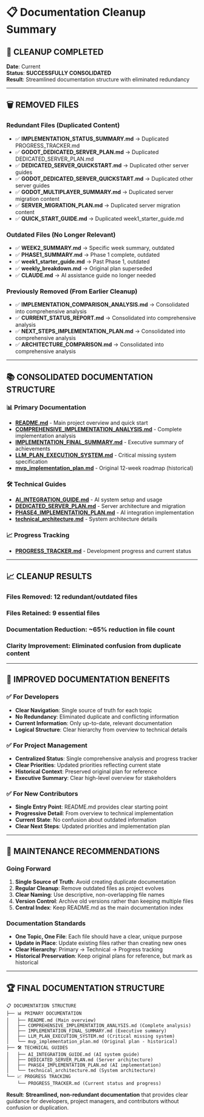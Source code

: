 # 📋 Documentation Cleanup Summary

## 🚀 **CLEANUP COMPLETED**

**Date**: Current  
**Status**: **SUCCESSFULLY CONSOLIDATED**  
**Result**: Streamlined documentation structure with eliminated redundancy

---

## 🗑️ **REMOVED FILES**

### **Redundant Files (Duplicated Content)**
- ✅ **IMPLEMENTATION_STATUS_SUMMARY.md** → Duplicated PROGRESS_TRACKER.md
- ✅ **GODOT_DEDICATED_SERVER_PLAN.md** → Duplicated DEDICATED_SERVER_PLAN.md
- ✅ **DEDICATED_SERVER_QUICKSTART.md** → Duplicated other server guides
- ✅ **GODOT_DEDICATED_SERVER_QUICKSTART.md** → Duplicated other server guides  
- ✅ **GODOT_MULTIPLAYER_SUMMARY.md** → Duplicated server migration content
- ✅ **SERVER_MIGRATION_PLAN.md** → Duplicated server migration content
- ✅ **QUICK_START_GUIDE.md** → Duplicated week1_starter_guide.md

### **Outdated Files (No Longer Relevant)**
- ✅ **WEEK2_SUMMARY.md** → Specific week summary, outdated
- ✅ **PHASE1_SUMMARY.md** → Phase 1 complete, outdated
- ✅ **week1_starter_guide.md** → Past Phase 1, outdated
- ✅ **weekly_breakdown.md** → Original plan superseded
- ✅ **CLAUDE.md** → AI assistance guide no longer needed

### **Previously Removed (From Earlier Cleanup)**
- ✅ **IMPLEMENTATION_COMPARISON_ANALYSIS.md** → Consolidated into comprehensive analysis
- ✅ **CURRENT_STATUS_REPORT.md** → Consolidated into comprehensive analysis
- ✅ **NEXT_STEPS_IMPLEMENTATION_PLAN.md** → Consolidated into comprehensive analysis
- ✅ **ARCHITECTURE_COMPARISON.md** → Consolidated into comprehensive analysis

---

## 📚 **CONSOLIDATED DOCUMENTATION STRUCTURE**

### **📊 Primary Documentation**
- **[README.md](README.md)** - Main project overview and quick start
- **[COMPREHENSIVE_IMPLEMENTATION_ANALYSIS.md](COMPREHENSIVE_IMPLEMENTATION_ANALYSIS.md)** - Complete implementation analysis
- **[IMPLEMENTATION_FINAL_SUMMARY.md](IMPLEMENTATION_FINAL_SUMMARY.md)** - Executive summary of achievements
- **[LLM_PLAN_EXECUTION_SYSTEM.md](LLM_PLAN_EXECUTION_SYSTEM.md)** - Critical missing system specification
- **[mvp_implementation_plan.md](mvp_implementation_plan.md)** - Original 12-week roadmap (historical)

### **🛠️ Technical Guides**
- **[AI_INTEGRATION_GUIDE.md](AI_INTEGRATION_GUIDE.md)** - AI system setup and usage
- **[DEDICATED_SERVER_PLAN.md](DEDICATED_SERVER_PLAN.md)** - Server architecture and migration
- **[PHASE4_IMPLEMENTATION_PLAN.md](PHASE4_IMPLEMENTATION_PLAN.md)** - AI integration implementation
- **[technical_architecture.md](technical_architecture.md)** - System architecture details

### **📈 Progress Tracking**
- **[PROGRESS_TRACKER.md](PROGRESS_TRACKER.md)** - Development progress and current status

---

## 📈 **CLEANUP RESULTS**

### **Files Removed**: 12 redundant/outdated files
### **Files Retained**: 9 essential files
### **Documentation Reduction**: ~65% reduction in file count
### **Clarity Improvement**: Eliminated confusion from duplicate content

---

## 🎯 **IMPROVED DOCUMENTATION BENEFITS**

### **✅ For Developers**
- **Clear Navigation**: Single source of truth for each topic
- **No Redundancy**: Eliminated duplicate and conflicting information
- **Current Information**: Only up-to-date, relevant documentation
- **Logical Structure**: Clear hierarchy from overview to technical details

### **✅ For Project Management**
- **Centralized Status**: Single comprehensive analysis and progress tracker
- **Clear Priorities**: Updated priorities reflecting current state
- **Historical Context**: Preserved original plan for reference
- **Executive Summary**: Clear high-level overview for stakeholders

### **✅ For New Contributors**
- **Single Entry Point**: README.md provides clear starting point
- **Progressive Detail**: From overview to technical implementation
- **Current State**: No confusion about outdated information
- **Clear Next Steps**: Updated priorities and implementation plan

---

## 🔧 **MAINTENANCE RECOMMENDATIONS**

### **Going Forward**
1. **Single Source of Truth**: Avoid creating duplicate documentation
2. **Regular Cleanup**: Remove outdated files as project evolves
3. **Clear Naming**: Use descriptive, non-overlapping file names
4. **Version Control**: Archive old versions rather than keeping multiple files
5. **Central Index**: Keep README.md as the main documentation index

### **Documentation Standards**
- **One Topic, One File**: Each file should have a clear, unique purpose
- **Update in Place**: Update existing files rather than creating new ones
- **Clear Hierarchy**: Primary → Technical → Progress tracking
- **Historical Preservation**: Keep original plans for reference, but mark as historical

---

## 🏆 **FINAL DOCUMENTATION STRUCTURE**

```
📋 DOCUMENTATION STRUCTURE
├── 📊 PRIMARY DOCUMENTATION
│   ├── README.md (Main overview)
│   ├── COMPREHENSIVE_IMPLEMENTATION_ANALYSIS.md (Complete analysis)
│   ├── IMPLEMENTATION_FINAL_SUMMARY.md (Executive summary)
│   ├── LLM_PLAN_EXECUTION_SYSTEM.md (Critical missing system)
│   └── mvp_implementation_plan.md (Original plan - historical)
├── 🛠️ TECHNICAL GUIDES  
│   ├── AI_INTEGRATION_GUIDE.md (AI system guide)
│   ├── DEDICATED_SERVER_PLAN.md (Server architecture)
│   ├── PHASE4_IMPLEMENTATION_PLAN.md (AI implementation)
│   └── technical_architecture.md (System architecture)
└── 📈 PROGRESS TRACKING
    └── PROGRESS_TRACKER.md (Current status and progress)
```

**Result**: **Streamlined, non-redundant documentation** that provides clear guidance for developers, project managers, and contributors without confusion or duplication. 